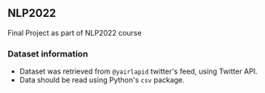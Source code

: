 ## NLP2022
Final Project as part of NLP2022 course

### Dataset information
- Dataset was retrieved from `@yairlapid` twitter's feed, using Twitter API.
- Data should be read using Python's `csv` package.
